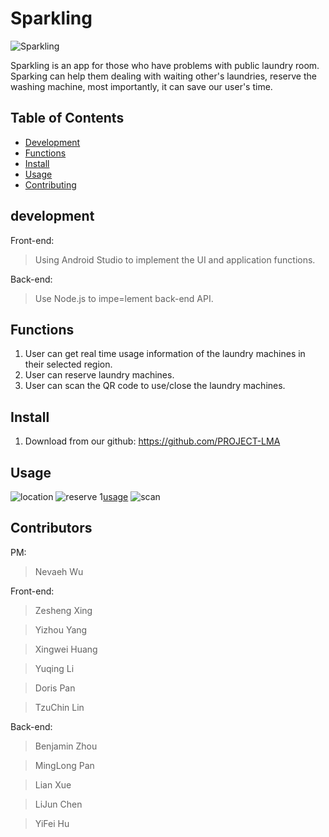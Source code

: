 # Sparkling
![Sparkling](https://github.com/PROJECT-LMA/Front-end-Android/blob/new-master/app/src/main/res/mipmap/ic_launcher_round.png)

Sparkling is an app for those who have problems with public laundry room. Sparking can help them dealing with waiting other's laundries, reserve the washing machine, 
most importantly, it can save our user's time.


## Table of Contents
- [Development](#development)
- [Functions](#functions)
- [Install](#install)
- [Usage](#usage)
- [Contributing](#contributors)

## development
Front-end:
> Using Android Studio to implement the UI and application functions.

Back-end:
>Use Node.js to impe=lement back-end API. 
## Functions
1. User can get real time usage information of the laundry machines in their selected region.
2. User can reserve laundry machines.
3. User can  scan the QR code to use/close the laundry machines.
## Install
1. Download from our github: https://github.com/PROJECT-LMA

## Usage

![location](https://github.com/PROJECT-LMA/Front-end-Android/blob/new-master/app/src/main/res/drawable/location.png)
![reserve](https://github.com/PROJECT-LMA/Front-end-Android/blob/new-master/app/src/main/res/drawable/overview_reserve.png)
1[usage](https://github.com/PROJECT-LMA/Front-end-Android/blob/new-master/app/src/main/res/drawable/overview_usage.png)
![scan](https://github.com/PROJECT-LMA/Front-end-Android/blob/new-master/app/src/main/res/drawable/scan.png)

## Contributors
PM:

> Nevaeh Wu

Front-end:

> Zesheng Xing

> Yizhou Yang

> Xingwei Huang

> Yuqing Li

> Doris Pan

> TzuChin Lin

Back-end:
> Benjamin Zhou

> MingLong Pan

> Lian Xue

> LiJun Chen

> YiFei Hu
